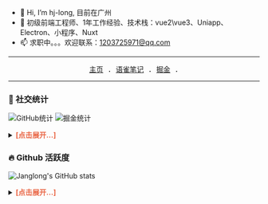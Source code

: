 - 👋 Hi, I’m hj-long, 目前在广州
- 👀 初级前端工程师、1年工作经验、技术栈：vue2\vue3、Uniapp、Electron、小程序、Nuxt
- 📫 求职中。。。欢迎联系：1203725971@qq.com

---
<p align="center">
  <samp>
    <a href="https://hj-long.github.io">主页</a> .
    <a href="https://www.yuque.com/along-kukjv">语雀笔记</a> .
    <a href="https://juejin.cn/user/3822345831330648">掘金</a> .
  </samp>
</p>

---

### 💞 社交统计

![GitHub统计](https://stats.justsong.cn/api/github?username=hj-long&theme=highcontrast&lang=zh-CN)
![掘金统计](https://stats.justsong.cn/api/juejin?id=3822345831330648&theme=highcontrast&lang=zh-CN)

<details><summary><strong style="color:#e96443;">[点击展开...]</strong></summary>

![leetcode刷题](https://stats.justsong.cn/api/leetcode?username=hj-long&cn=true&theme=highcontrast&lang=zh-CN)
[![B站统计](https://stats.justsong.cn/api/bilibili/?id=342525911&theme=highcontrast&lang=zh-CN)](https://space.bilibili.com/342525911)
  
</details>


### 🔥 Github 活跃度

![Janglong's GitHub stats](https://github-readme-stats.vercel.app/api?username=hj-long&custom_title=阿龙的统计数据&show_icons=true&bg_color=30,e96443,904e95&title_color=fff&text_color=fff&icon_color=fff)

<details><summary><strong style="color:#e96443;">[点击展开...]</strong></summary>

![](https://github-readme-stats.vercel.app/api/top-langs/?username=hj-long&layout=compact&langs_count=6&custom_title=技术占比&show_icons=true&bg_color=30,e96443,904e95&title_color=fff&text_color=fff&icon_color=fff)
![](https://github-readme-activity-graph.vercel.app/graph?username=hj-long&theme=dracula&custom_title=阿龙的心电图&radius=10)

</details>
<br>


<!---
xiaohuqiqi/xiaohuqiqi is a ✨ special ✨ repository because its `README.md` (this file) appears on your GitHub profile.
You can click the Preview link to take a look at your changes.
--->
